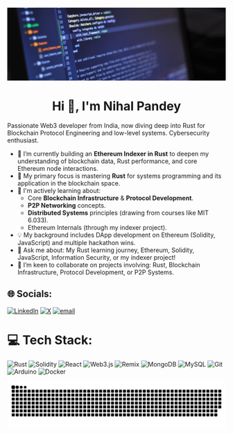 <p align="center">
  <img src="https://github.com/Nihal-Pandey-2302/Nihal-Pandey-2302/blob/main/Untitled%20design.png" alt="My Awesome Banner" width="800"/> 
  </p>
<h1 align="center">Hi 👋, I'm Nihal Pandey</h1>
Passionate Web3 developer from India, now diving deep into Rust for Blockchain Protocol Engineering and low-level systems. Cybersecurity enthusiast.

* 🔭 I’m currently building an **Ethereum Indexer in Rust** to deepen my understanding of blockchain data, Rust performance, and core Ethereum node interactions.
* 🦀 My primary focus is mastering **Rust** for systems programming and its application in the blockchain space.
* 🌱 I'm actively learning about:
    * Core **Blockchain Infrastructure** & **Protocol Development**.
    * **P2P Networking** concepts.
    * **Distributed Systems** principles (drawing from courses like MIT 6.033).
    * Ethereum Internals (through my indexer project).
* 💡 My background includes DApp development on Ethereum (Solidity, JavaScript) and multiple hackathon wins.
* 💬 Ask me about: My Rust learning journey, Ethereum, Solidity, JavaScript, Information Security, or my indexer project!
* 👯 I’m keen to collaborate on projects involving: Rust, Blockchain Infrastructure, Protocol Development, or P2P Systems.

## 🌐 Socials:
[![LinkedIn](https://img.shields.io/badge/LinkedIn-%230077B5.svg?logo=linkedin&logoColor=white)](https://linkedin.com/in/https://www.linkedin.com/in/nihal-pandey-8529b6257/) [![X](https://img.shields.io/badge/X-black.svg?logo=X&logoColor=white)](https://x.com/PandeyNihal23) [![email](https://img.shields.io/badge/Email-D14836?logo=gmail&logoColor=white)](mailto:pandeynihal232@gmail.com) 

# 💻 Tech Stack:
![Rust](https://img.shields.io/badge/rust-%23000000.svg?style=for-the-badge&logo=rust&logoColor=white) ![Solidity](https://img.shields.io/badge/Solidity-%23363636.svg?style=for-the-badge&logo=solidity&logoColor=white) ![React](https://img.shields.io/badge/react-%2320232a.svg?style=for-the-badge&logo=react&logoColor=%2361DAFB) ![Web3.js](https://img.shields.io/badge/web3.js-F16822?style=for-the-badge&logo=web3.js&logoColor=white) ![Remix](https://img.shields.io/badge/remix-%23000.svg?style=for-the-badge&logo=remix&logoColor=white) ![MongoDB](https://img.shields.io/badge/MongoDB-%234ea94b.svg?style=for-the-badge&logo=mongodb&logoColor=white) ![MySQL](https://img.shields.io/badge/mysql-4479A1.svg?style=for-the-badge&logo=mysql&logoColor=white) ![Git](https://img.shields.io/badge/git-%23F05033.svg?style=for-the-badge&logo=git&logoColor=white) ![Arduino](https://img.shields.io/badge/-Arduino-00979D?style=for-the-badge&logo=Arduino&logoColor=white) ![Docker](https://img.shields.io/badge/docker-%230db7ed.svg?style=for-the-badge&logo=docker&logoColor=white)


<picture>
  <source media="(prefers-color-scheme: dark)" srcset="https://raw.githubusercontent.com/Nihal-Pandey-2302/Nihal-Pandey-2302/output/github-snake-dark.svg" />
  <source media="(prefers-color-scheme: light)" srcset="https://raw.githubusercontent.com/Nihal-Pandey-2302/Nihal-Pandey-2302/output/github-snake.svg" />
  <img alt="github-snake" src="https://raw.githubusercontent.com/Nihal-Pandey-2302/Nihal-Pandey-2302/output/github-snake.svg" />
</picture>

<!-- Proudly created with GPRM ( https://gprm.itsvg.in ) -->
